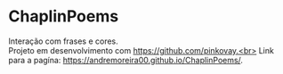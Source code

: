 # ChaplinPoems
 Interação com frases e cores.<br>
 Projeto em desenvolvimento com https://github.com/pinkovay.<br>
 Link para a pagína: https://andremoreira00.github.io/ChaplinPoems/.
